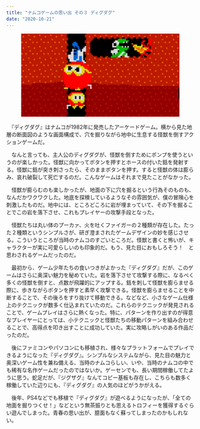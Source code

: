 ```yaml
---
title: "ナムコゲームの思い出 その３ ディグダグ"
date: "2020-10-21"
---
```


<figure>

![](assets/nf000fb71d319_64bf48337a30522c2981140a35ffa255.png)

</figure>

　『ディグダグ』はナムコが1982年に発売したアーケードゲーム。横から見た地層の断面図のような画面構成で、穴を掘りながら地中に生息する怪獣を倒すアクションゲームだ。

　なんと言っても、主人公のディグダグが、怪獣を倒すためにポンプを使うというのが楽しかった。怪獣に向かってボタンを押すとホースの付いた銛を発射する。怪獣に銛が突き刺さったら、そのままボタンを押す。すると怪獣の体は膨らみ、哀れ破裂して死亡するのだ。こんなゲームはそれまで見たことがなかった。

　怪獣が膨らむのも楽しかったが、地面の下に穴を掘るという行為そのものも、なんだかワクワクした。地底を探検しているようなその雰囲気が、僕の冒険心を刺激したものだ。地中には、ところどころに岩が埋まっていて、その下を掘ることでこの岩を落下させ、これもプレイヤーの攻撃手段となった。

　怪獣たちは丸い体のプーカァ、火を吐くファイガーの２種類が存在した。たった２種類というシンプルさが、研ぎ澄まされたゲームデザインの妙を感じさせる。こういうところが当時のナムコのすごいところだ。怪獣と書くと怖いが、キャラクターが実に可愛らしいのも印象的だ。もう、見た目におもしろそう！　と思わされるゲームだったのだ。

　最初から、ゲーム少年たちの食いつきがよかった『ディグダグ』だが、このゲームはさらに奥深い魅力を秘めていた。岩を落下させて攻撃する際に、なるべく多くの怪獣を倒すと、点数が飛躍的にアップする。銛を刺して怪獣を膨らませる際に、歩きながらボタンを押すと素早く攻撃できる。怪獣を膨らませることを中断することで、その後ろをすり抜けて移動できる。などなど、小さなゲーム仕様上のテクニックが数多く仕込まれていたのだ。これらのテクニックが発見されることで、ゲームプレイはさらに熱くなった。特に、パターンを作り出すのが得意なプレイヤーにとっては、小テクニックと怪獣たちの移動パターンを組み合わせることで、高得点を叩き出すことに成功していた。実に攻略しがいのある作品だったのだ。

　後にファミコンやパソコンにも移植され、様々なプラットフォームでプレイできるようになった『ディグダグ』。シンプルなシステムながら、見た目の魅力と奥深いゲーム性を兼ね備える、当時のナムコらしい、いや、当時のナムコの中でも稀有な名作ゲームだったのではないか。ゲーセンでも、長い期間稼働してたように思う。蛇足だが、『ジグザグ』なんてコピー基板も存在し、こちらも数多く稼働していた辺りにも、『ディグダグ』の人気のほどがうかがえる。

　後年、PS4などでも移植で『ディグダグ』が遊べるようになったが、「全ての地面を掘りつくせ！」などという無茶振りとも思えるトロフィーを獲得するぐらい遊んでしまった。青春の思い出が、臆面もなく蘇ってしまったのかもしれない。

